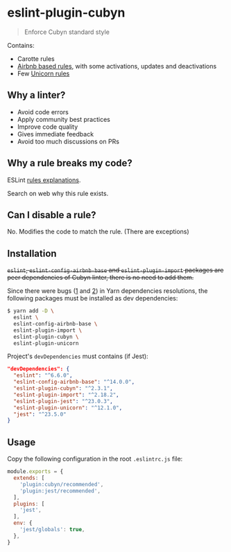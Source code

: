 # eslint-plugin-cubyn

> Enforce Cubyn standard style

Contains:

* Carotte rules
* [Airbnb based rules](https://github.com/airbnb/javascript), with some activations, updates and deactivations
* Few [Unicorn rules](https://github.com/sindresorhus/eslint-plugin-unicorn)

## Why a linter?

* Avoid code errors
* Apply community best practices
* Improve code quality
* Gives immediate feedback
* Avoid too much discussions on PRs

## Why a rule breaks my code?

ESLint [rules explanations](https://eslint.org/docs/rules/).

Search on web why this rule exists.

## Can I disable a rule?

No. Modifies the code to match the rule.
(There are exceptions)

## Installation

~~`eslint`, `eslint-config-airbnb-base` and `eslint-plugin-import` packages are peer dependencies of Cubyn linter, there is no need to add them.~~

Since there were bugs ([1](https://github.com/airbnb/javascript/issues/1913) and [2](https://github.com/eslint/eslint/issues/8547)) in Yarn dependencies resolutions, the following packages must be installed as dev dependencies:

```bash
$ yarn add -D \
  eslint \
  eslint-config-airbnb-base \
  eslint-plugin-import \
  eslint-plugin-cubyn \
  eslint-plugin-unicorn
```

Project's `devDependencies` must contains (if Jest):

```json
"devDependencies": {
  "eslint": "^6.6.0",
  "eslint-config-airbnb-base": "^14.0.0",
  "eslint-plugin-cubyn": "^2.3.1",
  "eslint-plugin-import": "^2.18.2",
  "eslint-plugin-jest": "^23.0.3",
  "eslint-plugin-unicorn": "^12.1.0",
  "jest": "^23.5.0"
}
```

## Usage

Copy the following configuration in the root `.eslintrc.js` file:

```js
module.exports = {
  extends: [
    'plugin:cubyn/recommended',
    'plugin:jest/recommended',
  ],
  plugins: [
    'jest',
  ],
  env: {
    'jest/globals': true,
  },
}
```
